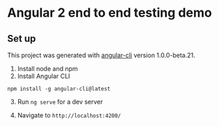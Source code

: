 # Angular 2 end to end testing demo

## Set up
This project was generated with [angular-cli](https://github.com/angular/angular-cli) version 1.0.0-beta.21.

1. Install node and npm
2. Install Angular CLI

  ```
  npm install -g angular-cli@latest
  ```

3. Run `ng serve` for a dev server

4. Navigate to `http://localhost:4200/`

